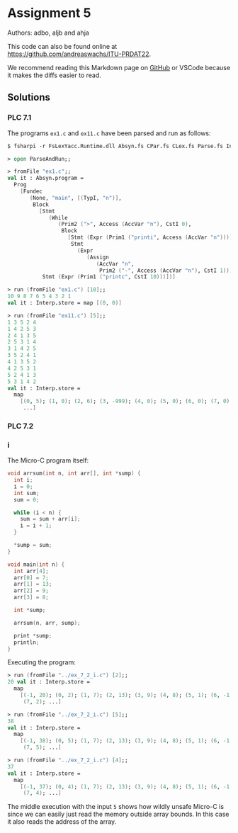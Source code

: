 # Assignment 5

Authors: adbo, aljb and ahja

This code can also be found online at <https://github.com/andreaswachs/ITU-PRDAT22>.

We recommend reading this Markdown page on [GitHub](https://github.com/andreaswachs/ITU-PRDAT22/blob/main/assignment6/README.md) or VSCode because it makes the diffs easier to read.

## Solutions

### PLC 7.1

The programs `ex1.c` and  `ex11.c` have been parsed and run as follows:

```fsi
$ fsharpi -r FsLexYacc.Runtime.dll Absyn.fs CPar.fs CLex.fs Parse.fs Interp.fs ParseAndRun.fs

> open ParseAndRun;;

> fromFile "ex1.c";;
val it : Absyn.program =
  Prog
    [Fundec
       (None, "main", [(TypI, "n")],
        Block
          [Stmt
             (While
                (Prim2 (">", Access (AccVar "n"), CstI 0),
                 Block
                   [Stmt (Expr (Prim1 ("printi", Access (AccVar "n"))));
                    Stmt
                      (Expr
                         (Assign
                            (AccVar "n",
                             Prim2 ("-", Access (AccVar "n"), CstI 1))))]));
           Stmt (Expr (Prim1 ("printc", CstI 10)))])]

> run (fromFile "ex1.c") [10];;
10 9 8 7 6 5 4 3 2 1
val it : Interp.store = map [(0, 0)]

> run (fromFile "ex11.c") [5];;
1 3 5 2 4
1 4 2 5 3
2 4 1 3 5
2 5 3 1 4
3 1 4 2 5
3 5 2 4 1
4 1 3 5 2
4 2 5 3 1
5 2 4 1 3
5 3 1 4 2
val it : Interp.store =
  map
    [(0, 5); (1, 0); (2, 6); (3, -999); (4, 0); (5, 0); (6, 0); (7, 0); (8, 0);
     ...]
```

### PLC 7.2

### i

The Micro-C program itself:

```c
void arrsum(int n, int arr[], int *sump) {
  int i;
  i = 0;
  int sum;
  sum = 0;

  while (i < n) {
    sum = sum + arr[i];
    i = i + 1;
  }

  *sump = sum;
}

void main(int n) {
  int arr[4];
  arr[0] = 7;
  arr[1] = 13;
  arr[2] = 9;
  arr[3] = 8;

  int *sump;

  arrsum(n, arr, sump);

  print *sump;
  println;
}
```

Executing the program:

```fsi
> run (fromFile "../ex_7_2_i.c") [2];;
20 val it : Interp.store =
  map
    [(-1, 20); (0, 2); (1, 7); (2, 13); (3, 9); (4, 8); (5, 1); (6, -1);
     (7, 2); ...]

> run (fromFile "../ex_7_2_i.c") [5];;
38
val it : Interp.store =
  map
    [(-1, 38); (0, 5); (1, 7); (2, 13); (3, 9); (4, 8); (5, 1); (6, -1);
     (7, 5); ...]

> run (fromFile "../ex_7_2_i.c") [4];;
37
val it : Interp.store =
  map
    [(-1, 37); (0, 4); (1, 7); (2, 13); (3, 9); (4, 8); (5, 1); (6, -1);
     (7, 4); ...]
```

The middle execution with the input `5` shows how wildly unsafe Micro-C is since we can easily just read the memory outside array bounds. In this case it also reads the address of the array.
